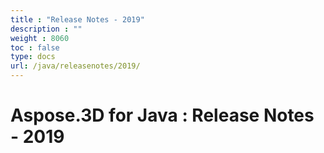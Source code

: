 ```yaml
---
title : "Release Notes - 2019" 
description : "" 
weight : 8060 
toc : false
type: docs
url: /java/releasenotes/2019/
---
```


# Aspose.3D for Java : Release Notes - 2019



